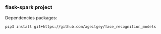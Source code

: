 
### flask-spark project

Dependencies packages:

```
pip3 install git+https://github.com/ageitgey/face_recognition_models

```

